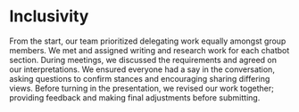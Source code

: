 # Inclusivity

From the start, our team prioritized delegating work equally amongst group members. We met and assigned writing and research work for each chatbot section. During meetings, we 
discussed the requirements and agreed on our interpretations. We ensured everyone had a say in the conversation, asking questions to confirm stances and encouraging sharing differing views. Before turning in the presentation, we revised our work together; providing feedback and making final adjustments before submitting. 
 
